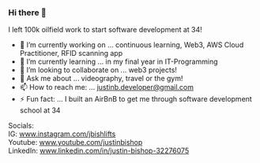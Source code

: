 ### Hi there 👋

I left 100k oilfield work to start software development at 34!

- 🔭 I’m currently working on ... continuous learning, Web3, AWS Cloud Practitioner, RFID scanning app
- 🌱 I’m currently learning ... in my final year in IT-Programming
- 👯 I’m looking to collaborate on ... web3 projects!
- 💬 Ask me about ... videography, travel or the gym!
- 📫 How to reach me: ... justinb.developer@gmail.com
- ⚡ Fun fact: ... I built an AirBnB to get me through software development school at 34

Socials:   
IG: www.instagram.com/jbishlifts   
Youtube: www.youtube.com/justinbishop   
LinkedIn: www.linkedin.com/in/justin-bishop-32276075 
